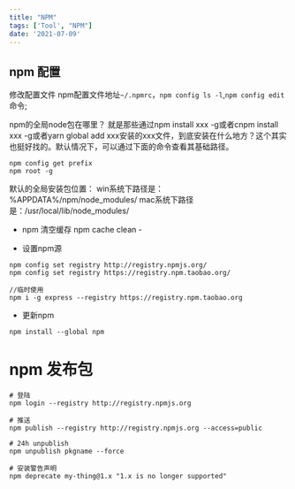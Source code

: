 ```yaml
---
title: "NPM"
tags: ['Tool', "NPM"]
date: '2021-07-09'
---
```


## npm 配置

修改配置文件
npm配置文件地址`~/.npmrc`，`npm config ls -l`,`npm config edit`命令;

npm的全局node包在哪里？
就是那些通过npm install xxx -g或者cnpm install xxx -g或者yarn global add xxx安装的xxx文件，到底安装在什么地方？这个其实也挺好找的。默认情况下，可以通过下面的命令查看其基础路径。

```
npm config get prefix
npm root -g

```

默认的全局安装包位置：
win系统下路径是：%APPDATA%/npm/node_modules/
mac系统下路径是：/usr/local/lib/node_modules/

+ npm 清空缓存
npm cache clean -

+ 设置npm源

```
npm config set registry http://registry.npmjs.org/
npm config set registry https://registry.npm.taobao.org/

//临时使用
npm i -g express --registry https://registry.npm.taobao.org
```

+ 更新npm

```
npm install --global npm
```

# npm 发布包

```shell
# 登陆
npm login --registry http://registry.npmjs.org

# 推送
npm publish --registry http://registry.npmjs.org --access=public

# 24h unpublish
npm unpublish pkgname --force

# 安装警告声明
npm deprecate my-thing@1.x "1.x is no longer supported"
```
